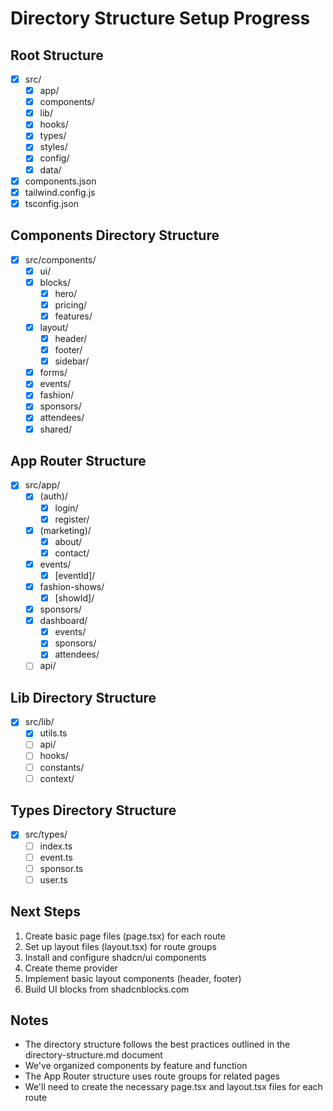 # Directory Structure Setup Progress

## Root Structure

- [x] src/
  - [x] app/
  - [x] components/
  - [x] lib/
  - [x] hooks/
  - [x] types/
  - [x] styles/
  - [x] config/
  - [x] data/
- [x] components.json
- [x] tailwind.config.js
- [x] tsconfig.json

## Components Directory Structure

- [x] src/components/
  - [x] ui/
  - [x] blocks/
    - [x] hero/
    - [x] pricing/
    - [x] features/
  - [x] layout/
    - [x] header/
    - [x] footer/
    - [x] sidebar/
  - [x] forms/
  - [x] events/
  - [x] fashion/
  - [x] sponsors/
  - [x] attendees/
  - [x] shared/

## App Router Structure

- [x] src/app/
  - [x] (auth)/
    - [x] login/
    - [x] register/
  - [x] (marketing)/
    - [x] about/
    - [x] contact/
  - [x] events/
    - [x] [eventId]/
  - [x] fashion-shows/
    - [x] [showId]/
  - [x] sponsors/
  - [x] dashboard/
    - [x] events/
    - [x] sponsors/
    - [x] attendees/
  - [ ] api/

## Lib Directory Structure

- [x] src/lib/
  - [x] utils.ts
  - [ ] api/
  - [ ] hooks/
  - [ ] constants/
  - [ ] context/

## Types Directory Structure

- [x] src/types/
  - [ ] index.ts
  - [ ] event.ts
  - [ ] sponsor.ts
  - [ ] user.ts

## Next Steps

1. Create basic page files (page.tsx) for each route
2. Set up layout files (layout.tsx) for route groups
3. Install and configure shadcn/ui components
4. Create theme provider
5. Implement basic layout components (header, footer)
6. Build UI blocks from shadcnblocks.com

## Notes

- The directory structure follows the best practices outlined in the directory-structure.md document
- We've organized components by feature and function
- The App Router structure uses route groups for related pages
- We'll need to create the necessary page.tsx and layout.tsx files for each route 